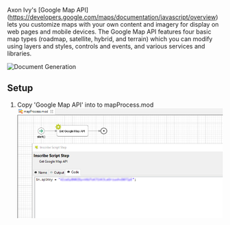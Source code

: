 Axon Ivy's [Google Map API] (https://developers.google.com/maps/documentation/javascript/overview) lets you customize maps with your own content and imagery for display on web pages and mobile devices. The Google Map API features four basic map types (roadmap, satellite, hybrid, and terrain) which you can modify using layers and styles, controls and events, and various services and libraries.

![Document Generation](doc/expample.png)

## Setup

1. Copy 'Google Map API' into to mapProcess.mod
![save-keys](doc/google-api-key.png)